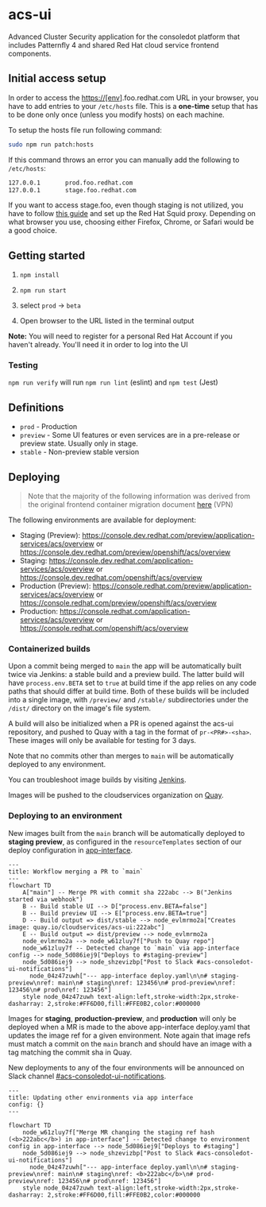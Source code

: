 # acs-ui

Advanced Cluster Security application for the consoledot platform that includes Patternfly 4 and shared Red Hat cloud service frontend components.

## Initial access setup

In order to access the <https://[env>].foo.redhat.com URL in your browser, you have to add entries to your `/etc/hosts` file. This is a **one-time** setup that has to be done only once (unless you modify hosts) on each machine.

To setup the hosts file run following command:

```bash
sudo npm run patch:hosts
```

If this command throws an error you can manually add the following to `/etc/hosts`:

```bash
127.0.0.1       prod.foo.redhat.com
127.0.0.1       stage.foo.redhat.com
```

If you want to access stage.foo, even though staging is not utilized, you have to follow [this guide](https://source.redhat.com/groups/public/customer-platform-devops/digital_experience_operations_dxp_ops_wiki/using_squid_proxy_to_access_akamai_preprod_domains_over_vpn) and set up the Red Hat Squid proxy. Depending on what browser you use, choosing either Firefox, Chrome, or Safari would be a good choice.

## Getting started

1. `npm install`

2. `npm run start`

3. select `prod` -> `beta`

4. Open browser to the URL listed in the terminal output

**Note:** You will need to register for a personal Red Hat Account if you haven't already. You'll need it in order to log into the UI

### Testing

`npm run verify` will run `npm run lint` (eslint) and `npm test` (Jest)

## Definitions

- `prod` - Production
- `preview` - Some UI features or even services are in a pre-release or preview state. Usually only in stage.
- `stable` - Non-preview stable version

## Deploying

> Note that the majority of the following information was derived from the original frontend container migration document [here](https://consoledot.pages.redhat.com/docs/dev/containerized-frontends/overview/overview.html) (VPN)

The following environments are available for deployment:

- Staging (Preview): https://console.dev.redhat.com/preview/application-services/acs/overview or https://console.dev.redhat.com/preview/openshift/acs/overview
- Staging: https://console.dev.redhat.com/application-services/acs/overview or https://console.dev.redhat.com/openshift/acs/overview
- Production (Preview): https://console.redhat.com/preview/application-services/acs/overview or https://console.redhat.com/preview/openshift/acs/overview
- Production: https://console.redhat.com/application-services/acs/overview or https://console.redhat.com/openshift/acs/overview

### Containerized builds

Upon a commit being merged to `main` the app will be automatically built twice via Jenkins: a stable build and a preview build. The
latter build will have `process.env.BETA` set to `true` at build time if the app relies on any code paths that should
differ at build time. Both of these builds will be included into a single image, with `/preview/` and `/stable/` subdirectories under the `/dist/`
directory on the image's file system.

A build will also be initialized when a PR is opened against the acs-ui repository, and pushed to Quay with a tag in the format of `pr-<PR#>-<sha>`. These images will only be available for testing for 3 days.

Note that no commits other than merges to `main` will be automatically deployed to any environment.

You can troubleshoot image builds by visiting [Jenkins](https://ci.ext.devshift.net/blue/organizations/jenkins/pipelines/?search=acs-ui).

Images will be pushed to the cloudservices organization on [Quay](https://quay.io/repository/cloudservices/acs-ui?tab=info).

### Deploying to an environment

New images built from the `main` branch will be automatically deployed to **staging preview**, as configured in the `resourceTemplates`
section of our deploy configuration in [app-interface](https://gitlab.cee.redhat.com/service/app-interface/-/blob/master/data/services/insights/acs-ui/deploy.yml?ref_type=heads#L29).

```mermaid
---
title: Workflow merging a PR to `main`
---
flowchart TD
    A["main"] -- Merge PR with commit sha 222abc --> B("Jenkins started via webhook")
    B -- Build stable UI --> D["process.env.BETA=false"]
    B -- Build preview UI --> E["process.env.BETA=true"]
    D -- Build output => dist/stable --> node_evlmrmo2a["Creates image: quay.io/cloudservices/acs-ui:222abc"]
    E -- Build output => dist/preview --> node_evlmrmo2a
    node_evlmrmo2a --> node_w61zluy7f["Push to Quay repo"]
    node_w61zluy7f -- Detected change to `main` via app-interface config --> node_5d086iej9["Deploys to #staging-preview"]
    node_5d086iej9 --> node_shzevizbp["Post to Slack #acs-consoledot-ui-notifications"]
      node_04z47zuwh["--- app-interface deploy.yaml\n\n# staging-preview\nref: main\n# staging\nref: 123456\n# prod-preview\nref: 123456\n# prod\nref: 123456"]
    style node_04z47zuwh text-align:left,stroke-width:2px,stroke-dasharray: 2,stroke:#FF6D00,fill:#FFE0B2,color:#000000
```

Images for **staging**, **production-preview**, and **production** will only be deployed when a MR is made to the above app-interface deploy.yaml that updates
the image ref for a given environment. Note again that image refs must match a commit on the `main` branch and should have an image with a tag matching the commit sha in Quay.

New deployments to any of the four environments will be announced on Slack channel [#acs-consoledot-ui-notifications](https://redhat.enterprise.slack.com/archives/C06T3LAN9KJ).

```mermaid
---
title: Updating other environments via app interface
config: {}
---

flowchart TD
    node_w61zluy7f["Merge MR changing the staging ref hash (<b>222abc</b>) in app-interface"] -- Detected change to environment config in app-interface --> node_5d086iej9["Deploys to #staging"]
    node_5d086iej9 --> node_shzevizbp["Post to Slack #acs-consoledot-ui-notifications"]
      node_04z47zuwh["--- app-interface deploy.yaml\n\n# staging-preview\nref: main\n# staging\nref: <b>222abc</b>\n# prod-preview\nref: 123456\n# prod\nref: 123456"]
    style node_04z47zuwh text-align:left,stroke-width:2px,stroke-dasharray: 2,stroke:#FF6D00,fill:#FFE0B2,color:#000000
```
